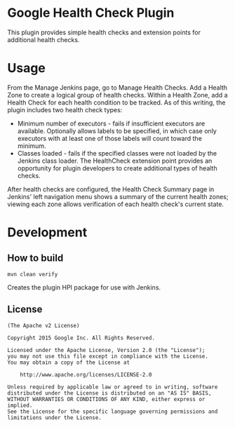 Google Health Check Plugin
====================

This plugin provides simple health checks and extension points for additional health checks.

Usage
===
From the Manage Jenkins page, go to Manage Health Checks. Add a Health Zone to create a logical group of health checks. Within a Health Zone, add a Health Check for each health condition to be tracked. As of this writing, the plugin includes two health check types:
* Minimum number of executors - fails if insufficient executors are available. Optionally allows labels to be specified, in which case only executors with at least one of those labels will count toward the minimum.
* Classes loaded - fails if the specified classes were not loaded by the Jenkins class loader.
The HealthCheck extension point provides an opportunity for plugin developers to create additional types of health checks.

After health checks are configured, the Health Check Summary page in Jenkins' left navigation menu shows a summary of the current health zones; viewing each zone allows verification of each health check's current state.

Development
===========

How to build
--------------

	mvn clean verify

Creates the plugin HPI package for use with Jenkins.


License
-------

	(The Apache v2 License)

    Copyright 2015 Google Inc. All Rights Reserved.

    Licensed under the Apache License, Version 2.0 (the "License");
    you may not use this file except in compliance with the License.
    You may obtain a copy of the License at

        http://www.apache.org/licenses/LICENSE-2.0

    Unless required by applicable law or agreed to in writing, software
    distributed under the License is distributed on an "AS IS" BASIS,
    WITHOUT WARRANTIES OR CONDITIONS OF ANY KIND, either express or implied.
    See the License for the specific language governing permissions and
    limitations under the License.
